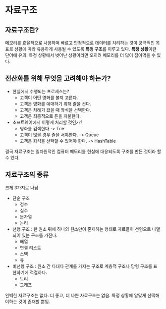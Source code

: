 # 자료구조

## 자료구조란?

메모리를 효율적으로 사용하며 빠르고 안정적으로 데이터를 처리하는 것이 궁극적인 목표로 상황에 따라 유용하게 사용될 수 있도록 **특정 구조**를 이루고 있다. **특정 상황**이란 단어에 유의. 특정 상황에서 벗어난 상황이라면 오히려 메모리를 더 많이 잡아먹을 수 있다.



## 전산화를 위해 무엇을 고려해야 하는가?

- 현실에서 수행되는 프로세스는?
  - 고객이 어떤 영화를 볼지 고른다.
  - 고객은 영화를 예매하기 위해 줄을 선다.
  - 고객은 차례가 왔을 때 좌석을 선택한다.
  - 고객은 최종적으로 돈을 지불한다.
- 소프트웨어에서 어떻게 처리할 것인가?
  - 영화를 검색한다 -> Trie
  - 고객이 많을 경우 줄을 서야한다. -> Queue
  - 고객은 좌석을 선택할 수 있어야 한다. -> HashTable

결국 자료구조는 일차원적인 컴퓨터 메모리를 현실에 대응되도록 구조를 만든 것이라 할 수 있다.



## 자료구조의 종류

크게 3가지로 나뉨

- 단순 구조
  - 정수
  - 실수
  - 문자열
  - 논리
- 선형 구조 : 한 원소 뒤에 하나의 원소만이 존재하는 형태로 자료들이 선형으로 나열되어 있는 구조를 가진다.
  - 배열
  - 연결 리스트
  - 스택
  - 큐
- 비선형 구조 : 원소 간 다대다 관계를 가지는 구조로 계층적 구조나 망형 구조를 표현하기에 적절하다.
  - 트리
  - 그래프

완벽한 자료구조는 없다. 더 좋고, 더 나쁜 자료구조는 없음. 특정 상황에 알맞게 선택해야하는 것이 존재할 뿐임.